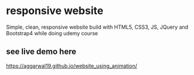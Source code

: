 # responsive website

Simple, clean, responsive website build with HTML5, CSS3, JS, JQuery and Bootstrap4 while doing udemy course

## see live demo here

https://aggarwal19.github.io/website_using_animation/

